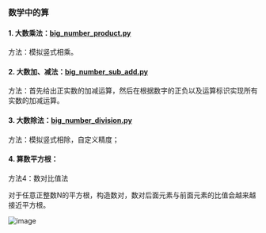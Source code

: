### 数学中的算

#### 1. 大数乘法：[big_number_product.py](https://github.com/Anfany/Playing_Math_with_Python3/blob/master/computer/big_number_product.py)
   
   方法：模拟竖式相乘。


#### 2. 大数加、减法：[big_number_sub_add.py](https://github.com/Anfany/Playing_Math_with_Python3/blob/master/computer/big_number_sub_add.py)


   方法：首先给出正实数的加减运算，然后在根据数字的正负以及运算标识实现所有实数的加减运算。


#### 3. 大数除法：[big_number_division.py](https://github.com/Anfany/Playing_Math_with_Python3/blob/master/computer/big_number_division.py)


   方法：模拟竖式相除，自定义精度；
   
   

#### 4. 算数平方根：


   方法4：数对比值法
   
   对于任意正整数N的平方根，构造数对，数对后面元素与前面元素的比值会越来越接近平方根。
   
   ![image]()

